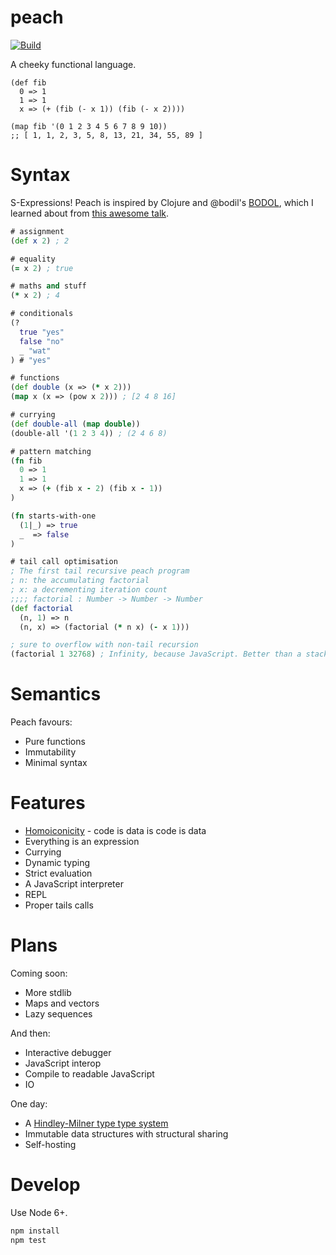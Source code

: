 # peach

[![Build](https://travis-ci.org/jwhitfieldseed/peach.svg?branch=master)](https://travis-ci.org/jwhitfieldseed/peach)

A cheeky functional language.

```
(def fib
  0 => 1
  1 => 1
  x => (+ (fib (- x 1)) (fib (- x 2))))

(map fib '(0 1 2 3 4 5 6 7 8 9 10))
;; [ 1, 1, 2, 3, 5, 8, 13, 21, 34, 55, 89 ]
```

# Syntax
S-Expressions! Peach is inspired by Clojure and @bodil's [BODOL](https://github.com/bodil/BODOL), which I learned about from [this awesome talk](https://www.youtube.com/watch?v=DHubfS8E--o).

```clojure
# assignment
(def x 2) ; 2

# equality
(= x 2) ; true

# maths and stuff
(* x 2) ; 4

# conditionals
(?
  true "yes"
  false "no"
  _ "wat"
) # "yes"

# functions
(def double (x => (* x 2)))
(map x (x => (pow x 2))) ; [2 4 8 16]

# currying
(def double-all (map double))
(double-all '(1 2 3 4)) ; (2 4 6 8)

# pattern matching
(fn fib
  0 => 1
  1 => 1
  x => (+ (fib x - 2) (fib x - 1))
)

(fn starts-with-one
  (1|_) => true
  _  => false
)

# tail call optimisation
; The first tail recursive peach program
; n: the accumulating factorial
; x: a decrementing iteration count
;;;; factorial : Number -> Number -> Number
(def factorial
  (n, 1) => n
  (n, x) => (factorial (* n x) (- x 1)))

; sure to overflow with non-tail recursion
(factorial 1 32768) ; Infinity, because JavaScript. Better than a stack overflow!
```

# Semantics
Peach favours:
* Pure functions
* Immutability
* Minimal syntax

# Features
* [Homoiconicity](https://en.wikipedia.org/wiki/Homoiconicity) - code is data is code is data
* Everything is an expression
* Currying
* Dynamic typing
* Strict evaluation
* A JavaScript interpreter
* REPL
* Proper tails calls

# Plans
Coming soon:
* More stdlib
* Maps and vectors
* Lazy sequences

And then:
* Interactive debugger
* JavaScript interop
* Compile to readable JavaScript
* IO

One day:
* A [Hindley-Milner type type system](https://en.wikipedia.org/wiki/Hindley%E2%80%93Milner_type_system)
* Immutable data structures with structural sharing
* Self-hosting

# Develop

Use Node 6+.

```bash
npm install
npm test
```


